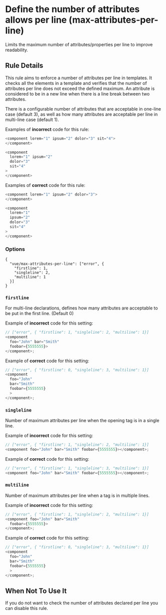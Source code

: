 # Define the number of attributes allows per line (max-attributes-per-line)

Limits the maximum number of attributes/properties per line to improve readability.


## Rule Details

This rule aims to enforce a number of attributes per line in templates.
It checks all the elements in a template and verifies that the number of attributes per line does not exceed the defined maximum.
An attribute is considered to be in a new line when there is a line break between two attributes.

There is a configurable number of attributes that are acceptable in one-line case (default 3), as well as how many attributes are acceptable per line in multi-line case (default 1).

Examples of **incorrect** code for this rule:

```js
<component lorem="1" ipsum="2" dolor="3" sit="4">
</component>

<component
  lorem="1" ipsum="2"
  dolor="3"
  sit="4"
>
</component>
```

Examples of **correct** code for this rule:

```js
<component lorem="1" ipsum="2" dolor="3">
</component>

<component
  lorem="1"
  ipsum="2"
  dolor="3"
  sit="4"
>
</component>

```

### Options

```
{
  "vue/max-attributes-per-line": ["error", {
    "firstline": 1,
    "singleline": 2,
    "multiline": 1
  }]
}
```

### `firstline`
For multi-line declarations, defines how many attributes are acceptable to be put in the first line. (Default 0)

Example of **incorrect** code for this setting:
```js
// ["error", { "firstline": 1, "singleline": 2, "multiline": 1}]
<component
  foo="John" bar="Smith"
  foobar={5555555}>
</component>;
```

Example of **correct** code for this setting:
```js
// ["error", { "firstline": 0, "singleline": 3, "multiline": 1}]
<component
  foo="John"
  bar="Smith"
  foobar={5555555}
  >
</component>;
```


### `singleline`
Number of maximum attributes per line when the opening tag is in a single line.

Example of **incorrect** code for this setting:
```js
// ["error", { "firstline": 1, "singleline": 2, "multiline": 1}]
<component foo="John" bar="Smith" foobar={5555555}></component>;
```

Example of **correct** code for this setting:
```js
// ["error", { "firstline": 1, "singleline": 3, "multiline": 1}]
<component foo="John" bar="Smith" foobar={5555555}></component>;
```


### `multiline`
Number of maximum attributes per line when a tag is in multiple lines.

Example of **incorrect** code for this setting:
```js
// ["error", { "firstline": 1, "singleline": 2, "multiline": 1}]
<component foo="John" bar="Smith"
  foobar={5555555}>
</component>;
```

Example of **correct** code for this setting:
```js
// ["error", { "firstline": 0, "singleline": 3, "multiline": 1}]
<component
  foo="John"
  bar="Smith"
  foobar={5555555}
  >
</component>;
```

## When Not To Use It

If you do not want to check the number of attributes declared per line you can disable this rule.

